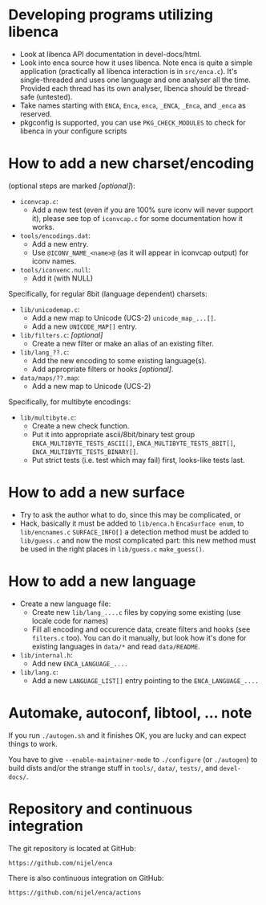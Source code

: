 # Developing programs utilizing libenca

* Look at libenca API documentation in devel-docs/html.
* Look into enca source how it uses libenca.  Note enca is quite a simple
  application (practically all libenca interaction is in `src/enca.c`). It's
  single-threaded and uses one language and one analyser all the time.
  Provided each thread has its own analyser, libenca should be thread-safe
  (untested).
* Take names starting with `ENCA`, `Enca`, `enca`, `_ENCA`, `_Enca`, and
  `_enca` as reserved.
* pkgconfig is supported, you can use `PKG_CHECK_MODULES` to check for libenca
  in your configure scripts

# How to add a new charset/encoding

(optional steps are marked _[optional]_):

* `iconvcap.c`:
    * Add a new test (even if you are 100% sure iconv will never support it),
      please see top of `iconvcap.c` for some documentation how it works.
* `tools/encodings.dat`:
    * Add a new entry.
    * Use `@ICONV_NAME_<name>@` (as it will appear in iconvcap output) for
      iconv names.
* `tools/iconvenc.null`:
    * Add it (with NULL)

Specifically, for regular 8bit (language dependent) charsets:

* `lib/unicodemap.c`:
    * Add a new map to Unicode (UCS-2) `unicode_map_...[]`.
    * Add a new `UNICODE_MAP[]` entry.
* `lib/filters.c`: _[optional]_
    * Create a new filter or make an alias of an existing filter.
* `lib/lang_??.c`:
    * Add the new encoding to some existing language(s).
    * Add appropriate filters or hooks _[optional]_.
* `data/maps/??.map`:
    * Add a new map to Unicode (UCS-2)


Specifically, for multibyte encodings:

* `lib/multibyte.c`:
    * Create a new check function.
    * Put it into appropriate ascii/8bit/binary test group
      `ENCA_MULTIBYTE_TESTS_ASCII[]`, `ENCA_MULTIBYTE_TESTS_8BIT[]`,
      `ENCA_MULTIBYTE_TESTS_BINARY[]`.
    * Put strict tests (i.e. test which may fail) first, looks-like tests
      last.


# How to add a new surface

* Try to ask the author what to do, since this may be complicated, or
* Hack, basically it must be added to `lib/enca.h` `EncaSurface enum`, to
  `lib/encnames.c` `SURFACE_INFO[]` a detection method must be added to
  `lib/guess.c` and now the most complicated part: this new method must be used
  in the right places in `lib/guess.c` `make_guess()`.



# How to add a new language

* Create a new language file:
    * Create new `lib/lang_....c` files by copying some existing (use locale
      code for names)
    * Fill all encoding and occurence data, create filters and hooks (see
      `filters.c` too).  You can do it manually, but look how it's done for
      existing languages in `data/*` and read `data/README`.  
* `lib/internal.h`:
    * Add new `ENCA_LANGUAGE_....`
* `lib/lang.c`:
    * Add a new `LANGUAGE_LIST[]` entry pointing to the `ENCA_LANGUAGE_....`


# Automake, autoconf, libtool, ... note

If you run `./autogen.sh` and it finishes OK, you are lucky and can expect
things to work.

You have to give `--enable-maintainer-mode` to `./configure` (or `./autogen`)
to build dists and/or the strange stuff in `tools/`, `data/`, `tests/`, and
`devel-docs/`.


# Repository and continuous integration

The git repository is located at GitHub:

    https://github.com/nijel/enca

There is also continuous integration on GitHub:

    https://github.com/nijel/enca/actions
